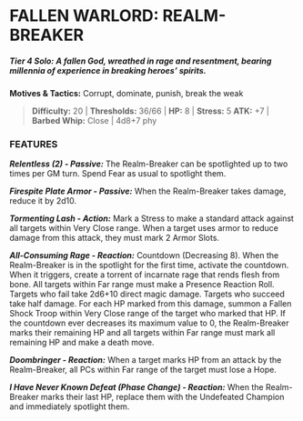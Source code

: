 # FALLEN WARLORD: REALM-BREAKER

##### **Tier 4 Solo:** *A fallen God, wreathed in rage and resentment, bearing millennia of experience in breaking heroes’ spirits.*

**Motives & Tactics:** Corrupt, dominate, punish, break the weak

> **Difficulty:** 20 | **Thresholds:** 36/66 | **HP:** 8 | **Stress:** 5
> **ATK:** +7 | **Barbed Whip:** Close | 4d8+7 phy

### FEATURES

***Relentless (2) - Passive:*** The Realm-Breaker can be spotlighted up to two times per GM turn. Spend Fear as usual to spotlight them.

***Firespite Plate Armor - Passive:*** When the Realm-Breaker takes damage, reduce it by 2d10.

***Tormenting Lash - Action:*** Mark a Stress to make a standard attack against all targets within Very Close range. When a target uses armor to reduce damage from this attack, they must mark 2 Armor Slots.

***All-Consuming Rage - Reaction:*** Countdown (Decreasing 8). When the Realm-Breaker is in the spotlight for the first time, activate the countdown. When it triggers, create a torrent of incarnate rage that rends flesh from bone. All targets within Far range must make a Presence Reaction Roll. Targets who fail take 2d6+10 direct magic damage. Targets who succeed take half damage. For each HP marked from this damage, summon a Fallen Shock Troop within Very Close range of the target who marked that HP. If the countdown ever decreases its maximum value to 0, the Realm-Breaker marks their remaining HP and all targets within Far range must mark all remaining HP and make a death move.

***Doombringer - Reaction:*** When a target marks HP from an attack by the Realm-Breaker, all PCs within Far range of the target must lose a Hope.

***I Have Never Known Defeat (Phase Change) - Reaction:*** When the Realm-Breaker marks their last HP, replace them with the Undefeated Champion and immediately spotlight them.

